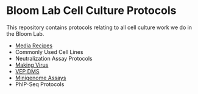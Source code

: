 # Bloom Lab Cell Culture Protocols

This repository contains protocols relating to all cell culture work we do in the Bloom Lab. 
- [Media Recipes](mediarecipes.md)
- Commonly Used Cell Lines
- Neutralization Assay Protocols
- [Making Virus](virus_production/README.md)
- [VEP DMS](VEP_DMS/README.md)
- [Minigenome Assays](./minigenomes)
- PhIP-Seq Protocols
